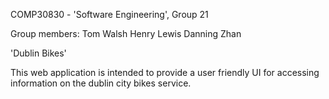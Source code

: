COMP30830 - 'Software Engineering', Group 21

Group members:
Tom Walsh
Henry Lewis
Danning Zhan

'Dublin Bikes'

This web application is intended to provide a user friendly UI for accessing information on the dublin city bikes service.